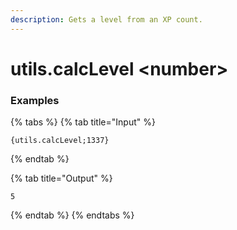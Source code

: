 ```yaml
---
description: Gets a level from an XP count.
---
```


# utils.calcLevel <number\>

### Examples

{% tabs %}
{% tab title="Input" %}

```text
{utils.calcLevel;1337}
```

{% endtab %}

{% tab title="Output" %}

```text
5
```

{% endtab %}
{% endtabs %}
